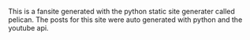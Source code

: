 This is a fansite generated with the python static site generater called pelican.  The posts for this site were auto generated with python and the youtube api.
